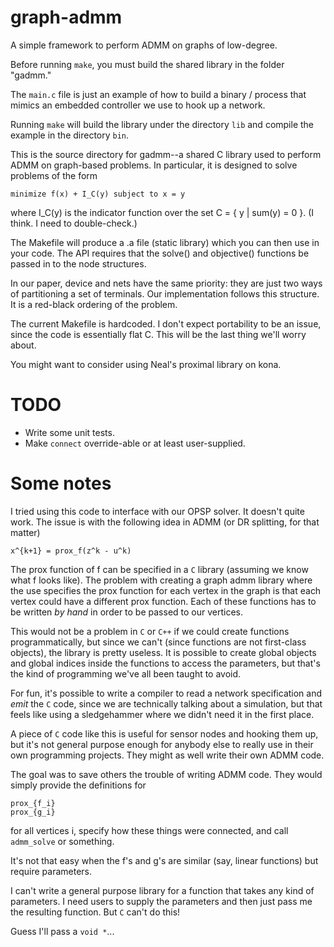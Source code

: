 graph-admm
==========

A simple framework to perform ADMM on graphs of low-degree.

Before running `make`, you must build the shared library in the folder
"gadmm."

The `main.c` file is just an example of how to build a binary / process that
mimics an embedded controller we use to hook up a network.

Running `make` will build the library under the directory `lib` and compile
the example in the directory `bin`.

This is the source directory for gadmm--a shared C library used to perform
ADMM on graph-based problems. In particular, it is designed to solve problems
of the form

    minimize f(x) + I_C(y) subject to x = y

where I_C(y) is the indicator function over the set C = { y | sum(y) = 0 }. (I
think. I need to double-check.)

The Makefile will produce a .a file (static library) which you can then use in
your code. The API requires that the solve() and objective() functions be
passed in to the node structures.

In our paper, device and nets have the same priority: they are just two ways
of partitioning a set of terminals. Our implementation follows this structure.
It is a red-black ordering of the problem.

The current Makefile is hardcoded. I don't expect portability to be an issue, 
since the code is essentially flat C. This will be the last thing we'll worry 
about.

You might want to consider using Neal's proximal library on kona.

TODO
====
* Write some unit tests.
* Make `connect` override-able or at least user-supplied.

Some notes
==========
I tried using this code to interface with our OPSP solver. It doesn't quite work. 
The issue is with the following idea in ADMM (or DR splitting, for that matter)

    x^{k+1} = prox_f(z^k - u^k)

The prox function of f can be specified in a `C` library (assuming we know what f 
looks like). The problem with creating a graph admm library where the use specifies 
the prox function for each vertex in the graph is that each vertex could have a 
different prox function. Each of these functions has to be written *by hand* in order
to be passed to our vertices.

This would not be a problem in `C` or `C++` if we could create functions programmatically,
but since we can't (since functions are not first-class objects), the library is pretty
useless. It is possible to create global objects and global indices inside the functions
to access the parameters, but that's the kind of programming we've all been taught to avoid.

For fun, it's possible to write a compiler to read a network specification and *emit* the
`C` code, since we are technically talking about a simulation, but that feels like
using a sledgehammer where we didn't need it in the first place.

A piece of `C` code like this is useful for sensor nodes and hooking them up, but
it's not general purpose enough for anybody else to really use in their own programming
projects. They might as well write their own ADMM code.

The goal was to save others the trouble of writing ADMM code. They would simply provide
the definitions for

    prox_{f_i}
    prox_{g_i}
    
for all vertices i, specify how these things were connected, and call `admm_solve` or something.

It's not that easy when the f's and g's are similar (say, linear functions) but require parameters.

I can't write a general purpose library for a function that takes any kind of parameters. I need
users to supply the parameters and then just pass me the resulting function. But `C` can't do this!

Guess I'll pass a `void *`...